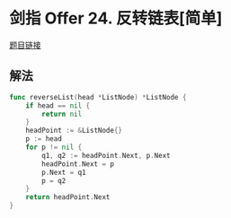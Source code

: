 # 剑指 Offer 24. 反转链表[简单]

[题目链接](https://leetcode-cn.com/problems/fan-zhuan-lian-biao-lcof/)

## 解法

```go
func reverseList(head *ListNode) *ListNode {
    if head == nil {
        return nil
    }
    headPoint := &ListNode{}
    p := head
    for p != nil {
        q1, q2 := headPoint.Next, p.Next
        headPoint.Next = p
        p.Next = q1
        p = q2
    }             
    return headPoint.Next
}
```